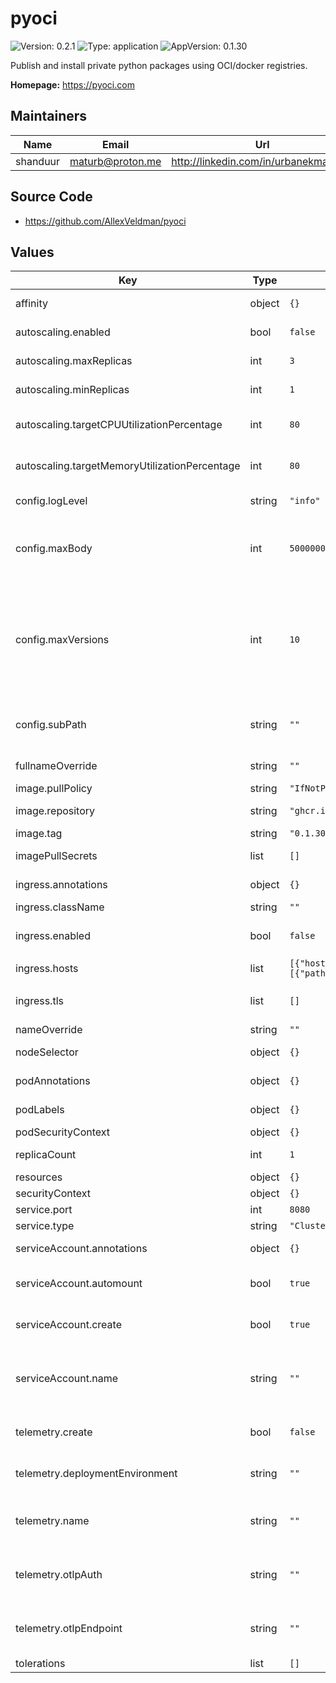 # pyoci

![Version: 0.2.1](https://img.shields.io/badge/Version-0.2.1-informational?style=flat) ![Type: application](https://img.shields.io/badge/Type-application-informational?style=flat) ![AppVersion: 0.1.30](https://img.shields.io/badge/AppVersion-0.1.30-informational?style=flat)

Publish and install private python packages using OCI/docker registries.

**Homepage:** <https://pyoci.com>

## Maintainers

| Name | Email | Url |
| ---- | ------ | --- |
| shanduur | <maturb@proton.me> | <http://linkedin.com/in/urbanekmateusz> |

## Source Code

* <https://github.com/AllexVeldman/pyoci>

## Values

| Key | Type | Default | Description |
|-----|------|---------|-------------|
| affinity | object | `{}` | Affinity settings for the pods. |
| autoscaling.enabled | bool | `false` | Specifies whether autoscaling is enabled. |
| autoscaling.maxReplicas | int | `3` | Maximum number of replicas for autoscaling. |
| autoscaling.minReplicas | int | `1` | Minimum number of replicas for autoscaling. |
| autoscaling.targetCPUUtilizationPercentage | int | `80` | Target CPU utilization percentage for autoscaling. |
| autoscaling.targetMemoryUtilizationPercentage | int | `80` | Target memory utilization percentage for autoscaling. |
| config.logLevel | string | `"info"` | Log filter, defaults to info. |
| config.maxBody | int | `50000000` | Limit the maximum accepted body size in bytes when publishing packages, defaults to 50MB. |
| config.maxVersions | int | `10` | Limit how many versions (in reverse alphabetical order) to fetch filenames for when listing a package. By default PyOCI will only include the last 100 versions. To not limit the versions, set this value to 0. |
| config.subPath | string | `""` | Host PyOCI on a subpath, for example: PYOCI_PATH="/acme-corp". |
| fullnameOverride | string | `""` | Override for the full name. |
| image.pullPolicy | string | `"IfNotPresent"` | Image pull policy. |
| image.repository | string | `"ghcr.io/allexveldman/pyoci"` | pyoci and repository for the pyoci image. |
| image.tag | string | `"0.1.30"` | Tag for the image. |
| imagePullSecrets | list | `[]` | Secrets for pulling images. |
| ingress.annotations | object | `{}` | Annotations to add to the ingress. |
| ingress.className | string | `""` | Ingress class name. |
| ingress.enabled | bool | `false` | Specifies whether ingress should be enabled. |
| ingress.hosts | list | `[{"host":"pyoci.example.local","paths":[{"path":"/","pathType":"ImplementationSpecific"}]}]` | List of ingress hosts. |
| ingress.tls | list | `[]` | List of TLS configurations for the ingress. |
| nameOverride | string | `""` | Override for the name. |
| nodeSelector | object | `{}` | Node selector for the pods. |
| podAnnotations | object | `{}` | Annotations to be added to the pods. |
| podLabels | object | `{}` | Labels to be added to the pods. |
| podSecurityContext | object | `{}` |  |
| replicaCount | int | `1` | Number of replicas for the deployment. |
| resources | object | `{}` |  |
| securityContext | object | `{}` |  |
| service.port | int | `8080` | Service port. |
| service.type | string | `"ClusterIP"` | Service type. |
| serviceAccount.annotations | object | `{}` | Annotations to add to the service account. |
| serviceAccount.automount | bool | `true` | Automatically mount a ServiceAccount's API credentials. |
| serviceAccount.create | bool | `true` | Specifies whether a service account should be created. |
| serviceAccount.name | string | `""` | The name of the service account to use. If not set and create is true, a name is generated using the fullname template. |
| telemetry.create | bool | `false` | Specifies whether a secret should be created. |
| telemetry.deploymentEnvironment | string | `""` | deployment.environment attribute added to OTLP resources. |
| telemetry.name | string | `""` | Specifies name of a config map used to configure the pyoci. If not filled, uses full name. |
| telemetry.otlpAuth | string | `""` | Full Authorization header value to use when sending OTLP requests. |
| telemetry.otlpEndpoint | string | `""` | If set, forward logs, traces, and metrics to this OTLP collector endpoint every 30s. |
| tolerations | list | `[]` | Tolerations for the pods. |

